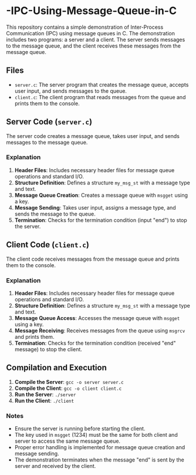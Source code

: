 # -IPC-Using-Message-Queue-in-C


This repository contains a simple demonstration of Inter-Process Communication (IPC) using message queues in C. The demonstration includes two programs: a server and a client. The server sends messages to the message queue, and the client receives these messages from the message queue.

## Files

- `server.c`: The server program that creates the message queue, accepts user input, and sends messages to the queue.
- `client.c`: The client program that reads messages from the queue and prints them to the console.

## Server Code (`server.c`)

The server code creates a message queue, takes user input, and sends messages to the message queue.

### Explanation

1. **Header Files**: Includes necessary header files for message queue operations and standard I/O.
2. **Structure Definition**: Defines a structure `my_msg_st` with a message type and text.
3. **Message Queue Creation**: Creates a message queue with `msgget` using a key.
4. **Message Sending**: Takes user input, assigns a message type, and sends the message to the queue.
5. **Termination**: Checks for the termination condition (input "end") to stop the server.

## Client Code (`client.c`)

The client code receives messages from the message queue and prints them to the console.

### Explanation

1. **Header Files**: Includes necessary header files for message queue operations and standard I/O.
2. **Structure Definition**: Defines a structure `my_msg_st` with a message type and text.
3. **Message Queue Access**: Accesses the message queue with `msgget` using a key.
4. **Message Receiving**: Receives messages from the queue using `msgrcv` and prints them.
5. **Termination**: Checks for the termination condition (received "end" message) to stop the client.

## Compilation and Execution

1. **Compile the Server**: `gcc -o server server.c`
2. **Compile the Client**: `gcc -o client client.c`
3. **Run the Server**: `./server`
4. **Run the Client**: `./client`

### Notes

- Ensure the server is running before starting the client.
- The key used in `msgget` (1234) must be the same for both client and server to access the same message queue.
- Proper error handling is implemented for message queue creation and message sending.
- The demonstration terminates when the message "end" is sent by the server and received by the client.

